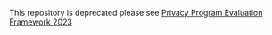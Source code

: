 This repository is deprecated please see [Privacy Program Evaluation Framework 2023](https://privacy.commonsense.org/content/resource/publications/2023-privacy-program-evaluation-framework.pdf)
